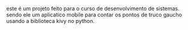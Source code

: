 este é um projeto feito para o curso de desenvolvimento de sistemas.
sendo ele um aplicatico mobile para contar os pontos de truco gaucho usando a biblioteca kivy no python.
